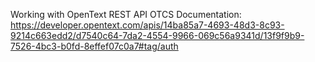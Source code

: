 Working with OpenText REST API
OTCS Documentation: https://developer.opentext.com/apis/14ba85a7-4693-48d3-8c93-9214c663edd2/d7540c64-7da2-4554-9966-069c56a9341d/13f9f9b9-7526-4bc3-b0fd-8effef07c0a7#tag/auth
